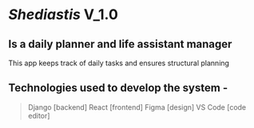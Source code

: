 # _Shediastis_ V_1.0
## Is a daily planner and life assistant manager


This app keeps track of daily tasks and ensures structural planning


## Technologies used to develop the system -
> Django [backend]
> React [frontend]
> Figma [design]
> VS Code [code editor]